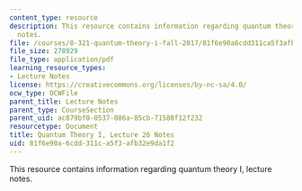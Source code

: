 ```yaml
---
content_type: resource
description: This resource contains information regarding quantum theory I, lecture
  notes.
file: /courses/8-321-quantum-theory-i-fall-2017/81f6e90a6cdd311ca5f3afb32e9da1f2_MIT8_321F17_lec26.pdf
file_size: 278929
file_type: application/pdf
learning_resource_types:
- Lecture Notes
license: https://creativecommons.org/licenses/by-nc-sa/4.0/
ocw_type: OCWFile
parent_title: Lecture Notes
parent_type: CourseSection
parent_uid: ac879bf0-0537-086a-85cb-71588f12f232
resourcetype: Document
title: Quantum Theory I, Lecture 26 Notes
uid: 81f6e90a-6cdd-311c-a5f3-afb32e9da1f2
---
```

This resource contains information regarding quantum theory I, lecture notes.